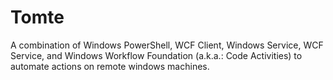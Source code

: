 # Tomte
A combination of Windows PowerShell, WCF Client, Windows Service, WCF Service, and Windows Workflow Foundation (a.k.a.: Code Activities) to automate actions on remote windows machines.
